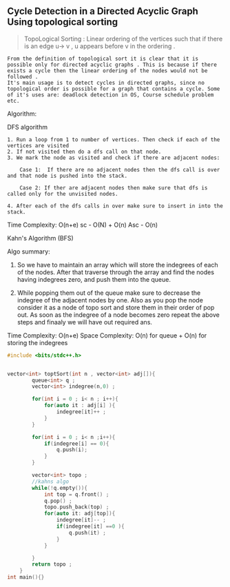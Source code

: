 ## Cycle Detection in a Directed Acyclic Graph Using topological sorting

> TopoLogical Sorting :  Linear ordering of the vertices such that if there is an edge u-> v , u  appears before v in the ordering .


```
From the definition of topological sort it is clear that it is possible only for directed acyclic graphs . This is because if there exists a cycle then the linear ordering of the nodes would not be followed .
It's main usage is to detect cycles in directed graphs, since no topological order is possible for a graph that contains a cycle. Some of it's uses are: deadlock detection in OS, Course schedule problem etc.
```

Algorithm: 

DFS algorithm
```
1. Run a loop from 1 to number of vertices. Then check if each of the vertices are visited
2. If not visited then do a dfs call on that node.
3. We mark the node as visited and check if there are adjacent nodes:

	Case 1:  If there are no adjacent nodes then the dfs call is over and that node is pushed into the stack.

	Case 2: If ther are adjacent nodes then make sure that dfs is called only for the unvisited nodes.

4. After each of the dfs calls in over make sure to insert in into the stack.
```
Time Complexity: O(n+e)
sc - O(N) + O(n) 
Asc - O(n)


Kahn's Algorithm (BFS) 

Algo summary: 

1. So we have to maintain an array which will store the indegrees of each of the nodes.
After that traverse through the array and find the nodes having indegrees zero, and push 
them into the queue. 

2. While popping them out of the queue make sure to decrease the indegree of the adjacent nodes by one. Also as you pop the node consider it as a node of topo sort and store them in their order of pop out. As soon as the indegree of a node becomes zero repeat the above steps and finaaly we will have out required ans.


Time Complexity: O(n+e)
Space Complexity: O(n) for queue +  O(n) for storing the indegrees 
```cpp
#include <bits/stdc++.h>


vector<int> toptSort(int n , vector<int> adj[]){
		queue<int> q ;
		vector<int> indegree(n,0) ;

		for(int i = 0 ; i< n ; i++){
			for(auto it : adj[i] ){
				indegree[it]++ ;
			}
		}

		for(int i = 0 ; i< n ;i++){
			if(indegree[i] == 0){
				q.push(i);
			}
		}

		vector<int> topo ;
		//kahns algo 
		while(!q.empty()){
			int top = q.front() ;
			q.pop() ;
			topo.push_back(top) ;
			for(auto it: adj[top]){
				indegree[it]-- ;
				if(indegree[it] ==0 ){
					q.push(it) ;
				}
			}

		}
		return topo ;
	}
int main(){}
```
